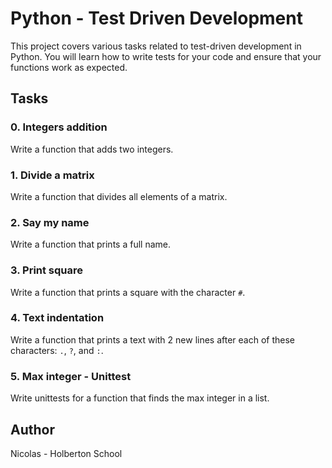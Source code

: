 # Python - Test Driven Development

This project covers various tasks related to test-driven development in Python. You will learn how to write tests for your code and ensure that your functions work as expected.

## Tasks

### 0. Integers addition
Write a function that adds two integers.

### 1. Divide a matrix
Write a function that divides all elements of a matrix.

### 2. Say my name
Write a function that prints a full name.

### 3. Print square
Write a function that prints a square with the character `#`.

### 4. Text indentation
Write a function that prints a text with 2 new lines after each of these characters: `.`, `?`, and `:`.

### 5. Max integer - Unittest
Write unittests for a function that finds the max integer in a list.

## Author

Nicolas - Holberton School